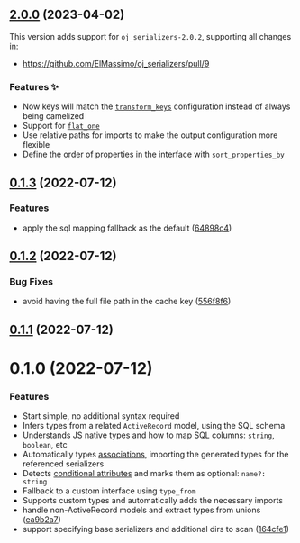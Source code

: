 ## [2.0.0](https://github.com/ElMassimo/types_from_serializers/compare/types_from_serializers@0.1.2...types_from_serializers@2.0.0) (2023-04-02)

This version adds support for `oj_serializers-2.0.2`, supporting all changes in:

- https://github.com/ElMassimo/oj_serializers/pull/9

### Features ✨

- Now keys will match the [`transform_keys`](https://github.com/ElMassimo/oj_serializers#transforming-attribute-keys-) configuration instead of always being camelized
- Support for [`flat_one`](https://github.com/ElMassimo/oj_serializers#composing-serializers-)
- Use relative paths for imports to make the output configuration more flexible
- Define the order of properties in the interface with `sort_properties_by`

## [0.1.3](https://github.com/ElMassimo/types_from_serializers/compare/types_from_serializers@0.1.2...types_from_serializers@0.1.3) (2022-07-12)


### Features

* apply the sql mapping fallback as the default ([64898c4](https://github.com/ElMassimo/types_from_serializers/commit/64898c4e3a3f83ea67294f2200f253cd2a64aea9))



## [0.1.2](https://github.com/ElMassimo/types_from_serializers/compare/types_from_serializers@0.1.1...types_from_serializers@0.1.2) (2022-07-12)


### Bug Fixes

* avoid having the full file path in the cache key ([556f8f6](https://github.com/ElMassimo/types_from_serializers/commit/556f8f667608fa950a3ad0647540055b1b5f1dc8))



## [0.1.1](https://github.com/ElMassimo/types_from_serializers/compare/types_from_serializers@0.1.0...types_from_serializers@0.1.1) (2022-07-12)



# 0.1.0 (2022-07-12)


### Features

- Start simple, no additional syntax required
- Infers types from a related `ActiveRecord` model, using the SQL schema
- Understands JS native types and how to map SQL columns: `string`, `boolean`, etc
- Automatically types [associations](https://github.com/ElMassimo/oj_serializers#associations-dsl-), importing the generated types for the referenced serializers
- Detects [conditional attributes](https://github.com/ElMassimo/oj_serializers#rendering-an-attribute-conditionally) and marks them as optional: `name?: string`
- Fallback to a custom interface using `type_from`
- Supports custom types and automatically adds the necessary imports
- handle non-ActiveRecord models and extract types from unions ([ea9b2a7](https://github.com/ElMassimo/types_from_serializers/commit/ea9b2a71cb85503ff691e5ef115ab73f89b005af))
- support specifying base serializers and additional dirs to scan ([164cfe1](https://github.com/ElMassimo/types_from_serializers/commit/164cfe17bb0527c59cf95441381aef7bf797a568))



